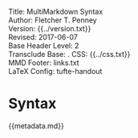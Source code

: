 Title:	MultiMarkdown Syntax  
Author:	Fletcher T. Penney  
Version:	{{../version.txt}}  
Revised:	2017-06-07  
Base Header Level:	2  
Transclude Base:	.
CSS:	{{../css.txt}}  
MMD Footer:	links.txt  
LaTeX Config:	tufte-handout  

# Syntax #

{{metadata.md}}
